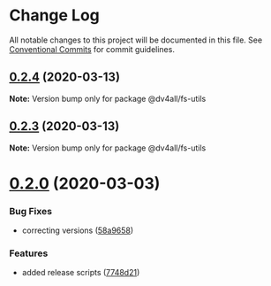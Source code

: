 # Change Log

All notable changes to this project will be documented in this file.
See [Conventional Commits](https://conventionalcommits.org) for commit guidelines.

## [0.2.4](https://github.com/dmijatovic/dv4all-wcp-lerna/compare/@dv4all/fs-utils@0.2.3...@dv4all/fs-utils@0.2.4) (2020-03-13)

**Note:** Version bump only for package @dv4all/fs-utils





## [0.2.3](https://github.com/dmijatovic/dv4all-wcp-lerna/compare/@dv4all/fs-utils@0.2.2...@dv4all/fs-utils@0.2.3) (2020-03-13)

**Note:** Version bump only for package @dv4all/fs-utils





# [0.2.0](https://github.com/dmijatovic/dv4all-wcp-lerna/compare/@dv4all/fs-utils@0.0.2...@dv4all/fs-utils@0.2.0) (2020-03-03)


### Bug Fixes

* correcting versions ([58a9658](https://github.com/dmijatovic/dv4all-wcp-lerna/commit/58a9658f03644d45078beb2a61ef4cbf7be41c7c))


### Features

* added release scripts ([7748d21](https://github.com/dmijatovic/dv4all-wcp-lerna/commit/7748d21b62b153056ac02993936220a7b6d07f14))
